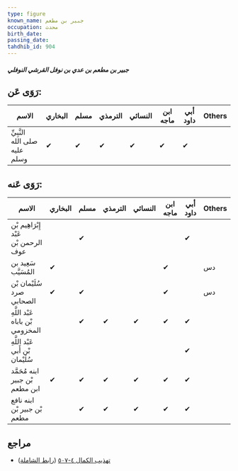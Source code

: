 ```yaml
---
type: figure
known_name: جبير بن مطعم
occupation: محدث
birth_date:
passing_date:
tahdhib_id: 904
---
```

##### جبير بن مطعم بن عدي بن نوفل القرشي النوفلي

## رَوَى عَن:
| الاسم                         | البخاري | مسلم | الترمذي | النسائي | ابن ماجه | أبي داود | Others |
| ----------------------------- | ------- | ---- | ------- | ------- | -------- | -------- | ------ |
| النَّبِيِّ صلى الله عليه وسلم | ✔       | ✔    | ✔       | ✔       | ✔        | ✔        |        |
## رَوَى عَنه:
| الاسم                                | البخاري | مسلم | الترمذي | النسائي | ابن ماجه | أبي داود | Others |
| ------------------------------------ | ------- | ---- | ------- | ------- | -------- | -------- | ------ |
| إِبْرَاهِيم بْن عَبْد الرحمن بْن عوف |         | ✔    |         |         |          | ✔        |        |
| سَعِيد بن المُسَيَّب                 | ✔       |      |         |         | ✔        |          | دس     |
| سُلَيْمان بْن صرد الصحابي            | ✔       | ✔    |         |         | ✔        |          | دس     |
| عَبْد اللَّهِ بْن باباه المخزومي     |         | ✔    | ✔       | ✔       | ✔        | ✔        |        |
| عَبْد اللَّهِ بْن أَبي سُلَيْمان     |         |      |         |         |          | ✔        |        |
| ابنه مُحَمَّد بْن جبير ابن مطعم      | ✔       | ✔    | ✔       | ✔       | ✔        | ✔        |        |
| ابنه نافع بْن جبير بْن مطعم          |         | ✔    | ✔       | ✔       | ✔        | ✔        |        |
## مراجع
- [تهذيب الكمال ٤-٥٠٧](obsidian://open?vault=Tahdhib-al-Kamal&file=Figures/٩٠٤-جبير%20بن%20مطعم%20بن%20عدي%20بن%20نوفل%20القرشي%20النوفلي) ([رابط الشاملة](https://shamela.ws/book/3722/2021))
